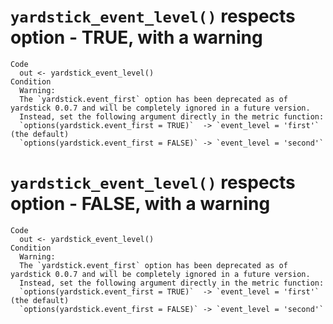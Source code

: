 # `yardstick_event_level()` respects option - TRUE, with a warning

    Code
      out <- yardstick_event_level()
    Condition
      Warning:
      The `yardstick.event_first` option has been deprecated as of yardstick 0.0.7 and will be completely ignored in a future version.
      Instead, set the following argument directly in the metric function:
      `options(yardstick.event_first = TRUE)`  -> `event_level = 'first'` (the default)
      `options(yardstick.event_first = FALSE)` -> `event_level = 'second'`

# `yardstick_event_level()` respects option - FALSE, with a warning

    Code
      out <- yardstick_event_level()
    Condition
      Warning:
      The `yardstick.event_first` option has been deprecated as of yardstick 0.0.7 and will be completely ignored in a future version.
      Instead, set the following argument directly in the metric function:
      `options(yardstick.event_first = TRUE)`  -> `event_level = 'first'` (the default)
      `options(yardstick.event_first = FALSE)` -> `event_level = 'second'`

